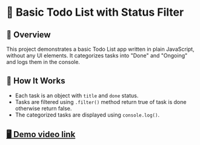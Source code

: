 # 📝 Basic Todo List with Status Filter

## 📌 Overview
This project demonstrates a basic Todo List app written in plain JavaScript, without any UI elements. It categorizes tasks into "Done" and "Ongoing" and logs them in the console.

## 🚀 How It Works
- Each task is an object with `title` and `done` status.
- Tasks are filtered using `.filter()` method return true of task is done otherwise return false.
- The categorized tasks are displayed using `console.log()`.

## [🖥️ Demo video link](https://www.loom.com/share/c826b1e5b3ce46e18dae98affa1dd8f7?sid=b02d628a-2218-4d5c-9c4b-d7529068b9ec)